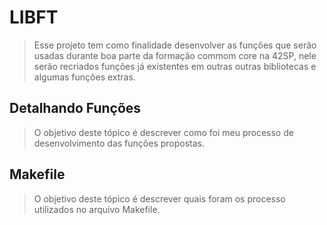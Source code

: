 # **LIBFT**
> Esse projeto tem como finalidade desenvolver as funções que serão usadas durante boa parte da formação commom core na 42SP, nele serão recriados funções já existentes em outras outras bibliotecas e algumas funções extras.

## Detalhando Funções
> O objetivo deste tópico é descrever como foi meu processo de desenvolvimento das funções propostas.

## Makefile
> O objetivo deste tópico é descrever quais foram os processo utilizados no arquivo Makefile.

